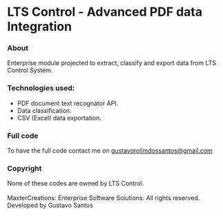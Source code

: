 # LTS Control - Advanced PDF data Integration

### About
Enterprise module projected to extract, classify and export data from LTS Control System.

### Technologies used:
- PDF document text recognator API.
- Data classification.
- CSV (Excel) data exportation.

### Full code
To have the full code contact me on gustavorolimdossantos@gmail.com

### Copyright
None of these codes are owned by LTS Control.<br>
<br>
MaxterCreations: Enterprise Software Solutions: All rights reserved.<br>
Developed by Gustavo Santos